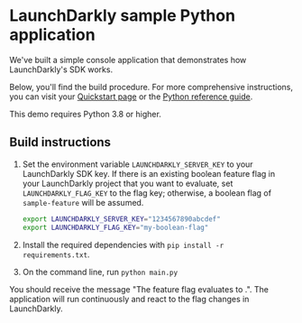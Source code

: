 # LaunchDarkly sample Python application

We've built a simple console application that demonstrates how LaunchDarkly's SDK works.

Below, you'll find the build procedure. For more comprehensive instructions, you can visit your [Quickstart page](https://app.launchdarkly.com/quickstart#/) or the [Python reference guide](https://docs.launchdarkly.com/sdk/server-side/python).

This demo requires Python 3.8 or higher.

## Build instructions

1. Set the environment variable `LAUNCHDARKLY_SERVER_KEY` to your LaunchDarkly SDK key. If there is an existing boolean feature flag in your LaunchDarkly project that you want to evaluate, set `LAUNCHDARKLY_FLAG_KEY` to the flag key; otherwise, a boolean flag of `sample-feature` will be assumed.

    ```bash
    export LAUNCHDARKLY_SERVER_KEY="1234567890abcdef"
    export LAUNCHDARKLY_FLAG_KEY="my-boolean-flag"
    ```

1. Install the required dependencies with `pip install -r requirements.txt`.
1. On the command line, run `python main.py`

You should receive the message "The <flagKey> feature flag evaluates to <flagValue>.". The application will run continuously and react to the flag changes in LaunchDarkly.
